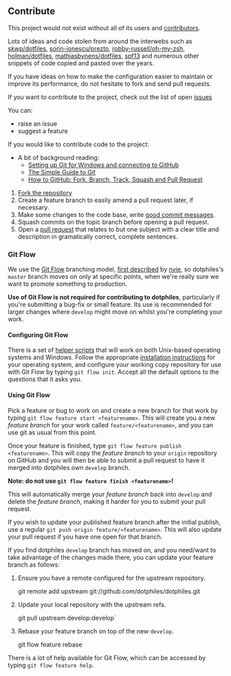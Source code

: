 Contribute
----------

This project would not exist without all of its users and [contributors][2].

Lots of ideas and code stolen from around the interwebs such as [skwp/dotfiles][21],
[sorin-ionescu/prezto][22], [robby-russell/oh-my-zsh][23], [holman/dotfiles][24],
[mathiasbynens/dotfiles][25], [spf13][26] and numerous other snippets of code copied
and pasted over the years.

If you have ideas on how to make the configuration easier to maintain or
improve its performance, do not hesitate to fork and send pull requests.

If you want to contribute to the project, check out the list of open [issues][3]

You can:

 - raise an issue
 - suggest a feature

If you would like to contribute code to the project:

  - A bit of background reading:
    - [Setting up Git for Windows and connecting to GitHub][11]
    - [The Simple Guide to Git][12]
    - [How to GitHub: Fork, Branch, Track, Squash and Pull Request][4]

  1. [Fork the repository][13]
  2. Create a feature branch to easily amend a pull request later, if necessary.
  3. Make some changes to the code base, write [good commit messages][5].
  4. Squash commits on the topic branch before opening a pull request.
  5. Open a [pull request][14] that relates to but one subject with a clear
     title and description in gramatically correct, complete sentences.

### Git Flow

We use the [Git Flow][10] branching model, [first described][15] by [nvie][16],
so dotphiles's `master` branch moves on only at specific points, when we're
really sure we want to promote something to production.

**Use of Git Flow is not required for contributing to dotphiles**, particularly
if you're submitting a bug-fix or small feature.  Its use is recommended for
larger changes where `develop` might move on whilst you're completing your work.

#### Configuring Git Flow

There is a set of [helper scripts][17] that will work on both Unix-based
operating systems and Windows.  Follow the appropriate
[installation instructions][18] for your operating system, and configure your
working copy repository for use with Git Flow by typing `git flow init`.
Accept all the default options to the questions that it asks you.

#### Using Git Flow

Pick a feature or bug to work on and create a new branch for that work by
typing `git flow feature start <featurename>`.  This will create you a new
*feature branch* for your work called `feature/<featurename>`, and you can use
git as usual from this point.

Once your feature is finished, type `git flow feature publish <featurename>`.
This will copy the *feature branch* to your `origin` repository on GitHub and
you will then be able to submit a pull request to have it merged into dotphiles
own `develop` branch.

**Note: do not use `git flow feature finish <featurename>`!**

This will automatically merge your *feature branch* back into `develop` and
delete the *feature branch*, making it harder for you to submit your pull
request.

If you wish to update your published feature branch after the initial publish,
use a regular `git push origin feature/<featurename>`.  This will also update
your pull request if you have one open for that branch.

If you find dotphiles `develop` branch has moved on, and you need/want to take
advantage of the changes made there, you can update your feature branch as
follows:

  1. Ensure you have a remote configured for the upstream repository.

        git remote add upstream git://github.com/dotphiles/dotphiles.git

  2. Update your local repository with the upstream refs.

        git pull upstream develop:develop`

  3. Rebase your feature branch on top of the new `develop`.

        git flow feature rebase <featurename>

There is a lot of help available for Git Flow, which can be accessed by typing
`git flow feature help`.

[1]: https://github.com
[2]: https://github.com/dotphiles/dotphiles/contributors
[3]: https://github.com/dotphiles/dotphiles/issues
[4]: http://gun.io/blog/how-to-github-fork-branch-and-pull-request
[5]: http://tbaggery.com/2008/04/19/a-note-about-git-commit-messages.html
[6]: https://help.github.com/articles/using-pull-requests
[7]: https://github.com/dotphiles/dotsync
[8]: https://github.com/dotphiles/dotzsh
[9]: https://github.com/dotphiles/dotvim
[10]: http://jeffkreeftmeijer.com/2010/why-arent-you-using-git-flow/
[11]: http://help.github.com/win-set-up-git/
[12]: http://rogerdudler.github.com/git-guide/
[13]: http://help.github.com/fork-a-repo/
[14]: http://help.github.com/send-pull-requests/
[15]: http://nvie.com/posts/a-successful-git-branching-model/
[16]: http://www.twitter.com/nvie
[17]: https://github.com/nvie/gitflow
[18]: https://github.com/nvie/gitflow/wiki/Installation
[19]: http://ethanschoonover.com/solarized
[20]: http://slinky.imukuppi.org/zenburnpage/
[21]: https://github.com/skwp/dotfiles
[22]: https://github.com/sorin-ionescu/prezto
[23]: https://github.com/robby-russell/oh-my-zsh
[24]: https://github.com/holman/dotfiles
[25]: https://github.com/mathiasbynens/dotfiles
[26]: http://vim.spf13.com
[27]: https://github.com/Lokaltog/vim-powerline/wiki/Patched-fonts

